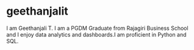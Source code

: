 # geethanjalit
I am Geethanjali T. I am a PGDM Graduate from Rajagiri Business School and I enjoy data analytics and dashboards.I am proficient in Python and SQL.
